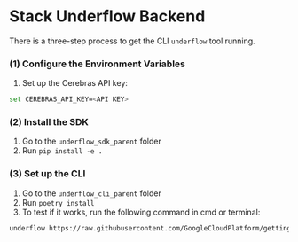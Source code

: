 # Stack Underflow Backend

There is a three-step process to get the CLI `underflow` tool running.

### (1) Configure the Environment Variables

1. Set up the Cerebras API key:

```bash
set CEREBRAS_API_KEY=<API KEY>
```

### (2) Install the SDK

1. Go to the `underflow_sdk_parent` folder
2. Run `pip install -e .`

### (3) Set up the CLI

1. Go to the `underflow_cli_parent` folder
2. Run `poetry install`
3. To test if it works, run the following command in cmd or terminal:

```bash
underflow https://raw.githubusercontent.com/GoogleCloudPlatform/getting-started-python/refs/heads/main/noxfile.py
```
